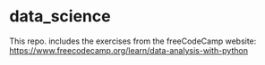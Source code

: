 # data_science

This repo. includes the exercises from the freeCodeCamp website: https://www.freecodecamp.org/learn/data-analysis-with-python 
